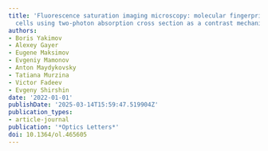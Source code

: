```yaml
---
title: 'Fluorescence saturation imaging microscopy: molecular fingerprinting in living
  cells using two-photon absorption cross section as a contrast mechanism'
authors:
- Boris Yakimov
- Alexey Gayer
- Eugene Maksimov
- Evgeniy Mamonov
- Anton Maydykovsky
- Tatiana Murzina
- Victor Fadeev
- Evgeny Shirshin
date: '2022-01-01'
publishDate: '2025-03-14T15:59:47.519904Z'
publication_types:
- article-journal
publication: '*Optics Letters*'
doi: 10.1364/ol.465605
---
```

